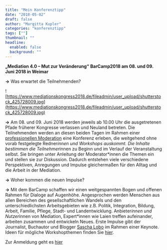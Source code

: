 ```yaml
---
title: "Mein Konferenztipp"
date: "2018-05-02"
draft: false
author: "Margitta Kupler"
categories: "konferenztipp"
tags: [""]
thumbnail: ""
headline:
  enabled: false
  background: ""
---
```


**„Mediation 4.0 – Mut zur Veränderung“** **BarCamp2018 am 08. und 09. Juni
2018 in Weimar**

**→** Was erwartet die Teilnehmenden?

<!--more-->

![https://www.mediationskongress2018.de/fileadmin/user_upload/shutterstock_425728009.jpg](https://www.mediationskongress2018.de/fileadmin/user_upload/shutterstock_425728009.jpg)

**→** Am 08. und 09. Juni 2018 werden jeweils ab 10.00 Uhr die ausgetretenen
Pfade früherer Kongresse verlassen und Neuland betreten. Die Teilnehmenden
werden an diesen beiden Tagen im Rahmen einer [professionellen
Moderation](https://www.mediationskongress2018.de/personen/moderatorinnen/)
eine Konferenz erleben, die weitgehend ohne vorab festgelegte Redner*innen und
Workshops auskommt. Die Inhalte bestimmen die Teilnehmer*innen zu Beginn und
im Verlauf der Veranstaltung selbst. Sie bringen unter Anleitung der
Moderator*innen die Themen ein und stellen sie zur Diskussion. Dadurch
entstehen viele verschiedene Perspektiven, Anregungen und Impulse
gleichermaßen für den Alltag und die Arbeit in der Mediation.

**→** Woher kommen die neuen Impulse?

**→** Mit dem BarCamp schaffen wir einen weitgespannten Bogen und offenen
Rahmen für Dialoge auf Augenhöhe. Angesprochen werden Menschen aus allen
Bereichen des gesellschaftlichen Wandels und den unterschiedlichsten
Arbeitsgebieten wie z.B. Politik, Integration, Bildung, Arbeit, Familie,
Pflege, Stadt- und Landentwicklung. Anbieter*innen und Nutzer*innen von
Mediation, Expert*innen wie Laien treffen aufeinander, arbeiten zusammen und
entwickeln Neues. Erste Impulse gibt der Journalist, Buchautor und Blogger
[Sascha Lobo](https://www.mediationskongress2018.de/sessions/keynote/) im
Rahmen einer Keynote. Ideen für mögliche Workshopthemen finden Sie
[hier](https://www.mediationskongress2018.de/sessions/ideen-fuer-sessions/).

Zur Anmeldung geht es [hier](http://www.barcamp2018.de/ "Barcamp")
